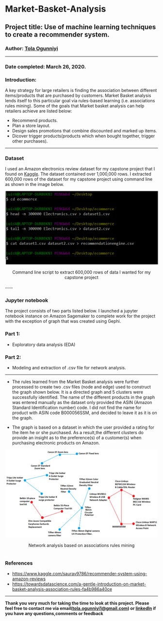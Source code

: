# Market-Basket-Analysis

## Project title: Use of machine learning techniques to create a recommender system.

### Author: [Tola Ogunniyi](https://www.linkedin.com/in/tolaogunniyi/)
----

### Date completed: March 26, 2020.

### Introduction:
A key strategy for large retailers is finding the association between different items/products that are purchased by customers. Market Basket analysis lends itself to this particular goal via rules-based learning (i.e. associations rules mining).
Some of the goals that Market basket analysis can help retailers achieve are listed below:
- Recommend products.
- Plan a store layout. 
- Design sales promotions that combine discounted and marked up items.
- Dicover trigger products(products which when bought together, trigger other purchases). 
----

### Dataset
 I used an Amazon electronics review dataset for my capstone project that I found on [Kaggle](https://www.kaggle.com/saurav9786/amazon-product-reviews). The dataset contained over 1,000,000 rows. I extracted 600,000 rows of the dataset for my capstone project using command line as shown in the image below.

![top terms](images/command_line.png)
<div align="center"> Command line script to extract 600,000 rows of data I wanted for my capstone project</div>
<br>
----

### Jupyter notebook 
The project consists of two parts listed below. I launched a jupyter notebook instance on Amazon Sagemaker to complete work for the project with the exception of graph that was created using Gephi.

### Part 1: 
 - Exploratory data analysis (EDA) 

### Part 2:
 - Modeling and extraction of .csv file for network analysis.
 ----
 
- The rules learned from the Market Basket analysis were further processed to create two .csv files (node and edge) used to construct the graph shown below. It is a directed graph and 5 clusters were successfully identified. The name of the different products in the graph was entered manually as the dataset only provided the ASIN (Amazon Standard Identification number) code. I did not find the name for product with ASIN code B000056SSM, and decided to leave it as it is on the graph. 

- The graph is based on a dataset in which the user provided a rating for the item he or she purchased. As a result,the different clusters do provide an insight as to the preference(s) of a customer(s) when purchasing electronic products on Amazon.

![top terms](images/network_analysis.png)
<div align="center"> Network analysis based on associations rules mining</div>
<br> 



### References
- https://www.kaggle.com/saurav9786/recommender-system-using-amazon-reviews
- https://towardsdatascience.com/a-gentle-introduction-on-market-basket-analysis-association-rules-fa4b986a40ce

---

<strong>Thank you very much for taking the time to look at this project. Please feel free to contact me via 
email(tola.ogunniyi1@gmail.com) or [linkedIn](https://www.linkedin.com/in/tolaogunniyi/) if you have any 
questions,comments or feedback</strong>
